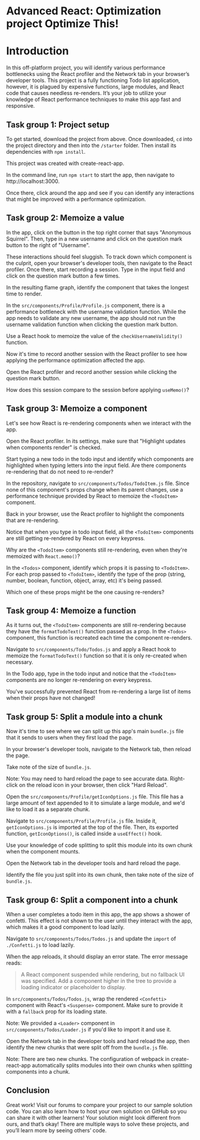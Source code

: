 # Advanced React: Optimization project Optimize This!

# Introduction

In this off-platform project, you will identify various performance bottlenecks using the React profiler and the Network tab in your browser’s developer tools. This project is a fully functioning Todo list application, however, it is plagued by expensive functions, large modules, and React code that causes needless re-renders. It’s your job to utilize your knowledge of React performance techniques to make this app fast and responsive.

## Task group 1: Project setup

To get started, download the project from above. Once downloaded, `cd` into the project directory and then into the `/starter` folder. Then install its dependencies with `npm install`.

This project was created with create-react-app.

In the command line, run `npm start` to start the app, then navigate to http://localhost:3000.

Once there, click around the app and see if you can identify any interactions that might be improved with a performance optimization.

## Task group 2: Memoize a value

In the app, click on the button in the top right corner that says "Anonymous Squirrel". Then, type in a new username and click on the question mark button to the right of "Username".

These interactions should feel sluggish. To track down which component is the culprit, open your browser's developer tools, then navigate to the React profiler. Once there, start recording a session. Type in the input field and click on the question mark button a few times.

In the resulting flame graph, identify the component that takes the longest time to render.

In the `src/components/Profile/Profile.js` component, there is a performance bottleneck with the username validation function. While the app needs to validate any new username, the app should not run the username validation function when clicking the question mark button.

Use a React hook to memoize the value of the `checkUsernameValidity()` function.

Now it's time to record another session with the React profiler to see how applying the performance optimization affected the app.

Open the React profiler and record another session while clicking the question mark button.

How does this session compare to the session before applying `useMemo()`?

## Task group 3: Memoize a component

Let's see how React is re-rendering components when we interact with the app.

Open the React profiler. In its settings, make sure that "Highlight updates when components render" is checked.

Start typing a new todo in the todo input and identify which components are highlighted when typing letters into the input field. Are there components re-rendering that do not need to re-render?

In the repository, navigate to `src/components/Todos/TodoItem.js` file. Since none of this component's props change when its parent changes, use a performance technique provided by React to memoize the `<TodoItem>` component.

Back in your browser, use the React profiler to highlight the components that are re-rendering.

Notice that when you type in todo input field, all the `<TodoItem>` components are still getting re-rendered by React on every keypress.

Why are the `<TodoItem>` components still re-rendering, even when they're memoized with `React.memo()`?

In the `<Todos>` component, identify which props it is passing to `<TodoItem>`. For each prop passed to `<TodoItem>`, identify the type of the prop (string, number, boolean, function, object, array, etc) it's being passed.

Which one of these props might be the one causing re-renders?

## Task group 4: Memoize a function

As it turns out, the `<TodoItem>` components are still re-rendering because they have the `formatTodoText()` function passed as a prop. In the `<Todos>` component, this function is recreated each time the component re-renders.

Navigate to `src/components/Todo/Todos.js` and apply a React hook to memoize the `formatTodoText()` function so that it is only re-created when necessary.

In the Todo app, type in the todo input and notice that the `<TodoItem>` components are no longer re-rendering on every keypress.

You've successfully prevented React from re-rendering a large list of items when their props have not changed!

## Task group 5: Split a module into a chunk

Now it's time to see where we can split up this app's main `bundle.js` file that it sends to users when they first load the page.

In your browser's developer tools, navigate to the Network tab, then reload the page.

Take note of the size of `bundle.js`.

Note: You may need to hard reload the page to see accurate data. Right-click on the reload icon in your browser, then click "Hard Reload".

Open the `src/components/Profile/getIconOptions.js` file. This file has a large amount of text appended to it to simulate a large module, and we'd like to load it as a separate chunk.

Navigate to `src/components/Profile/Profile.js` file. Inside it, `getIconOptions.js` is imported at the top of the file. Then, its exported function, `getIconOptions()`, is called inside a `useEffect()` hook.

Use your knowledge of code splitting to split this module into its own chunk when the component mounts.

Open the Network tab in the developer tools and hard reload the page.

Identify the file you just split into its own chunk, then take note of the size of `bundle.js`.

## Task group 6: Split a component into a chunk

When a user completes a todo item in this app, the app shows a shower of confetti. This effect is not shown to the user until they interact with the app, which makes it a good component to load lazily.

Navigate to `src/components/Todos/Todos.js` and update the `import` of `./Confetti.js` to load lazily.

When the app reloads, it should display an error state. The error message reads:

> A React component suspended while rendering, but no fallback UI was specified. Add a <Suspense fallback=...> component higher in the tree to provide a loading indicator or placeholder to display.

In `src/components/Todos/Todos.js`, wrap the rendered `<Confetti>` component with React's `<Suspense>` component. Make sure to provide it with a `fallback` prop for its loading state.

Note: We provided a `<Loader>` component in `src/components/Todos/Loader.js` if you'd like to import it and use it.

Open the Network tab in the developer tools and hard reload the app, then identify the new chunks that were split off from the `bundle.js` file.

Note: There are two new chunks. The configuration of webpack in create-react-app automatically splits modules into their own chunks when splitting components into a chunk.

## Conclusion

Great work! Visit our forums to compare your project to our sample solution code. You can also learn how to host your own solution on GitHub so you can share it with other learners! Your solution might look different from ours, and that’s okay! There are multiple ways to solve these projects, and you’ll learn more by seeing others’ code.
